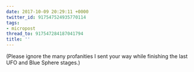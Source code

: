 ```yaml
---
date: 2017-10-09 20:29:11 +0000
twitter_id: 917547524935770114
tags:
- micropost
thread_to: 917547284187041794
title: ''
---
```


(Please ignore the many profanities I sent your way while finishing the last UFO and Blue Sphere stages.)
